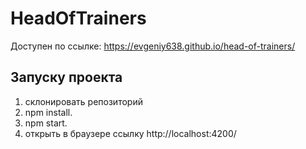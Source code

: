 # HeadOfTrainers

Доступен по ссылке: https://evgeniy638.github.io/head-of-trainers/

## Запуску проекта

1.  склонировать репозиторий
2.	npm install.
3.	npm start.
4.	открыть в браузере ссылку http://localhost:4200/

